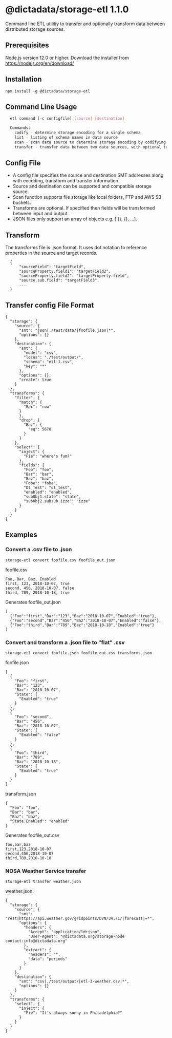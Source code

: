 # @dictadata/storage-etl 1.1.0

Command line ETL utilitiy to transfer and optionally transform data between distributed storage sources.

## Prerequisites

Node.js version 12.0 or higher.  Download the installer from https://nodejs.org/en/download/

## Installation

    npm install -g @dictadata/storage-etl

## Command Line Usage

```bash
  etl command [-c configfile] [source] [destination]

  Commands:
    codify - determine storage encoding for a single schema
    list - listing of schema names in data source
    scan - scan data source to determine storage encoding by codifying multiple schemas
    transfer - transfer data between two data sources, with optional transform
```

## Config File

- A config file specifies the source and destination SMT addresses along with encoding, transform and transfer information.
- Source and destination can be supported and compatible storage source.
- Scan function supports file storage like local folders, FTP and AWS S3 buckets.
- Transforms are optional. If specified then fields will be transformed between input and output.
- JSON files only support an array of objects e.g. [ {}, {}, ...].

## Transform

The transforms file is .json format. It uses dot notation to reference properties in the source and target records.

```
  {
      "sourceField": "targetField",
      "sourceProperty.field1": "targetField2",
      "sourceProperty.field2": "targetProperty.field",
      "source.sub.field": "targetField3",
      ...
  }
```

## Transfer config File Format

```
{
  "storage": {
    "source": {
      "smt": "json|./test/data/|foofile.json|*",
      "options": {}
    },
    "destination": {
      "smt": {
        "model": "csv",
        "locus": "./test/output/",
        "schema": "etl-1.csv",
        "key": "*"
      },
      "options": {},
      "create": true
    }
  },
  "transforms": {
    "filter": {
      "match": {
        "Bar": "row"
      }
      },
      "drop": {
        "Baz": {
          "eq": 5678
        }
      }
    },
    "select": {
      "inject": {
        "Fie": "where's fum?"
      },
      "fields": {
        "Foo": "foo",
        "Bar": "bar",
        "Baz": "baz",
        "Fobe": "fobe",
        "Dt Test": "dt_test",
        "enabled": "enabled",
        "subObj1.state": "state",
        "subObj2.subsub.izze": "izze"
      }
    }
  }
}
```


## Examples

### Convert a .csv file to .json

    storage-etl convert foofile.csv foofile_out.json

foofile.csv

    Foo, Bar, Baz, Enabled
    first, 123, 2018-10-07, true
    second, 456, 2018-10-07, false
    third, 789, 2018-10-18, true

Generates foofile_out.json

    [
      {"Foo":"first","Bar":"123","Baz":"2018-10-07","Enabled":"true"},
      {"Foo":"second","Bar":"456","Baz":"2018-10-07","Enabled":"false"},
      {"Foo":"third","Bar":"789","Baz":"2018-10-18","Enabled":"true"}
    ]

### Convert and transform a .json file to "flat" .csv

    storage-etl convert foofile.json foofile_out.csv transforms.json

foofile.json

    [
      {
        "Foo": "first",
        "Bar": "123",
        "Baz": "2018-10-07",
        "State": {
          "Enabled": "true"
        }
      },
      {
        "Foo": "second",
        "Bar": "456",
        "Baz": "2018-10-07",
        "State": {
          "Enabled": "false"
        }
      },
      {
        "Foo": "third",
        "Bar": "789",
        "Baz": "2018-10-18",
        "State": {
          "Enabled": "true"
        }
      }
    ]

transform.json

    {
      "Foo": "foo",
      "Bar": "bar",
      "Baz": "baz",
      "State.Enabled": "enabled"
    }

Generates foofile_out.csv

    foo,bar,baz
    first,123,2018-10-07
    second,456,2018-10-07
    third,789,2018-10-18

### NOSA Weather Service transfer

```
storage-etl transfer weather.json
```
weather.json:
```
{
  "storage": {
    "source": {
      "smt": "rest|https://api.weather.gov/gridpoints/DVN/34,71/|forecast|=*",
      "options": {
        "headers": {
          "Accept": "application/ld+json",
          "User-Agent": "@dictadata.org/storage-node contact:info@dictadata.org"
        },
        "extract": {
          "headers": "",
          "data": "periods"
        }
      }
    },
    "destination": {
      "smt": "csv|./test/output/|etl-3-weather.csv|*",
      "options": {}
    }
  },
  "transforms": {
    "select": {
      "inject": {
        "Fie": "It's always sunny in Philadelphia?"
      }
    }
  }
}
```
